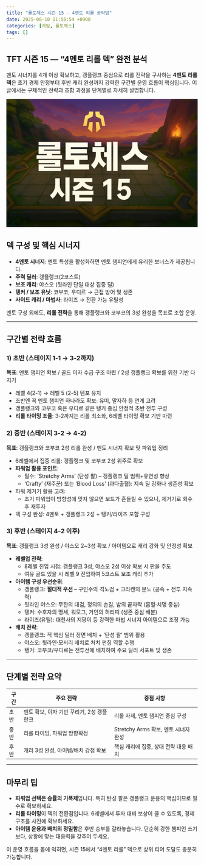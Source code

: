 ```yaml
---
title: "롤토체스 시즌 15 - 4멘토 리롤 공략법"
date: 2025-08-10 11:56:54 +0900
categories: [게임, 롤토체스]
tags: []
---
```


## TFT 시즌 15 — “4멘토 리롤 덱” 완전 분석

멘토 시너지를 4개 이상 확보하고, 갱플랭크 중심으로 리롤 전략을 구사하는 **4멘토 리롤 덱**은 초기 경제 안정부터 후반 캐리 완성까지 강력한 구간별 운영 흐름이 핵심입니다. 이 글에서는 구체적인 전략과 조합 과정을 단계별로 자세히 설명합니다.

![tft](assets/img/tft/1754737251915.png)

## 덱 구성 및 핵심 시너지

- **4멘토 시너지**: 멘토 특성을 활성화하면 멘토 챔피언에게 유리한 보너스가 제공됩니다.
- **주력 딜러**: 갱플랭크(2코스트)
- **보조 캐리**: 야스오 (뒷라인 단일 대상 집중 딜)
- **탱커 / 보조 유닛**: 코부코, 우디르 → 근접 방어 및 생존
- **사이드 캐리 / 마법사**: 라이즈 → 전환 가능 유틸성

멘토 구성 외에도, **리롤 전략**을 통해 갱플랭크와 코부코의 3성 완성을 목표로 조합 운영.

---

## 구간별 전략 흐름

### 1) 초반 (스테이지 1-1 → 3-2까지)

**목표**: 멘토 챔피언 확보 / 골드 이자 수급 구조 마련 / 2성 갱플랭크 확보를 위한 기반 다지기

- 레벨 4(2-1) → 레벨 5 (2-5) 템포 유지
- 초반엔 꼭 멘토 챔피언 하나라도 확보: 유미, 말자하 등 연계 고려
- 갱플랭크와 코부코 혹은 우디르 같은 탱커 중심 안정적 초반 전투 구성
- **리롤 타이밍 조율**: 3-2까지는 리롤 최소화, 6레벨 타이밍 확보 기반 마련

### 2) 중반 (스테이지 3-2 → 4-2)

**목표**: 갱플랭크와 코부코 2성 리롤 완성 / 멘토 시너지 확보 및 파워업 정리

- 6레벨에서 집중 리롤: 갱플랭크 및 코부코 2성 위주로 확보
- **파워업 활용 포인트**:
  - 필수: ‘Stretchy Arms’ (탄성 팔) – 갱플랭크 딜 범위+유연성 향상
  - ‘Crafty’ (재주꾼) 또는 ‘Blood Loss’ (과다출혈): 지속 딜 강화나 생존성 확보
- 파워 제거기 활용 고려:
  - 초기 파워업이 방향성에 맞지 않으면 보드가 흔들릴 수 있으니, 제거기로 회수 후 재투자
- 덱 구성 완성: 4멘토 + 갱플랭크 2성 + 탱커/라이즈 포함 구성

### 3) 후반 (스테이지 4-2 이후)

**목표**: 갱플랭크 3성 완성 / 야스오 2~3성 확보 / 아이템으로 캐리 강화 및 안정성 확보

- **레벨업 전략**:
  - 8레벨 진입 시점: 갱플랭크 3성, 야스오 2성 이상 확보 시 판을 주도
  - 여유 골드 있을 시 레벨 9 진입하여 5코스트 보조 캐리 추가
- **아이템 구성 우선순위**:
  - 갱플랭크: **절대적 우선** – 구인수의 격노검 + 크라켄의 분노 (공속 + 전투 지속력)
  - 뒷라인 야스오: 무한의 대검, 정의의 손길, 밤의 끝자락 (흡혈·치명 중심)
  - 탱커: 수호자의 맹세, 워모그, 거인의 허리띠 (생존 중심 배분)
  - 라이즈(유틸): 대천사의 지팡이 등 강력한 마법 시너지 아이템으로 조정 가능
- **배치 전략**:
  - 갱플랭크: 적 핵심 딜러 정면 배치 + ‘탄성 팔’ 범위 활용
  - 야스오: 뒷라인·모서리 배치로 처치 펀칭 역할 수행
  - 탱커: 코부코/우디르는 전투선에 배치하여 주요 딜러 서포트 및 생존

---

##  단계별 전략 요약

| 구간     | 주요 전략                             | 중점 사항                                |
|----------|--------------------------------------|------------------------------------------|
| 초반     | 멘토 확보, 이자 기반 꾸리기, 2성 갱플란크 | 리롤 자제, 멘토 챔피언 중심 구성          |
| 중반     | 리롤 타이밍, 파워업 방향확정            | Stretchy Arms 확보, 멘토 시너지 완성       |
| 후반     | 캐리 3성 완성, 아이템/배치 강점 확보     | 핵심 캐리에 집중, 상대 전략 대응 배치       |

---

## 마무리 팁

- **파워업 선택은 승률의 기폭제**입니다. 특히 탄성 팔은 갱플랭크 운용의 핵심이므로 필수로 확보하세요.
- **리롤 타이밍**이 덱의 전환점입니다. 6레벨에서 투자 대비 보상이 클 수 있도록, 경제 구조를 사전에 확보하세요.
- **아이템 운용과 배치의 정밀함**은 후반 승부를 갈라놓습니다. 단순히 강한 챔피언 쓰기보다, 상황에 맞는 대응력을 갖추어 두세요.

이 운영 흐름을 몸에 익히면, 시즌 15에서 “4멘토 리롤” 덱으로 상위 티어 도달도 충분히 가능합니다. 